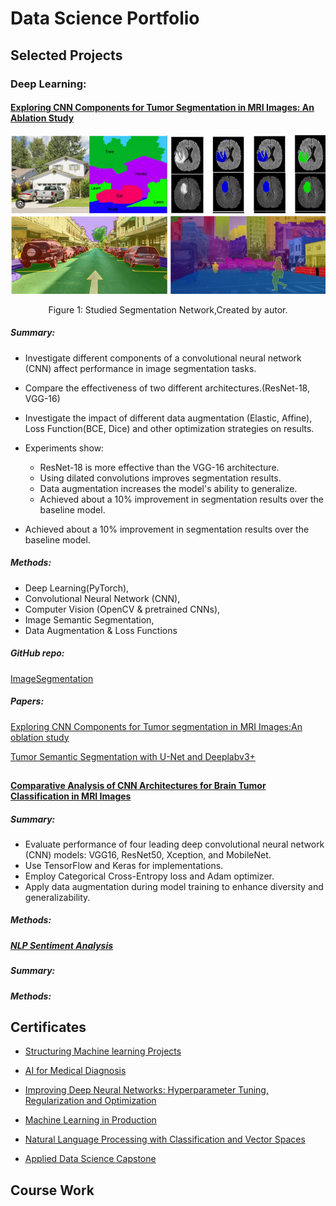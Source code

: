 # Data Science Portfolio

## Selected Projects

### Deep Learning:

#### [Exploring CNN Components for Tumor Segmentation in MRI Images: An Ablation Study](https://github.com/87tana/Image-Semantic-Segmentation)  

<div align="center">
    <img width="600" src="/images/Screenshot from 2024-07-30 10-30-27.png" alt="Material Bread logo">
    <p style= "text-align: center;">Figure 1: Studied Segmentation Network,Created by autor.</p> 
</div>

##### Summary:

* Investigate different components of a convolutional neural network (CNN) affect performance in image segmentation tasks.
* Compare the effectiveness of two different architectures.(ResNet-18, VGG-16)
* Investigate the impact of different data augmentation (Elastic, Affine), Loss Function(BCE, Dice) and other optimization strategies on results.
* Experiments show:
  * ResNet-18 is more effective than the VGG-16 architecture.
  * Using dilated convolutions improves segmentation results.
  * Data augmentation increases the model's ability to generalize.
  * Achieved about a 10% improvement in segmentation results over the baseline model.


* Achieved about a 10% improvement in segmentation results over the baseline model.

##### Methods: 

* Deep Learning(PyTorch),
* Convolutional Neural Network (CNN),
* Computer Vision (OpenCV & pretrained CNNs),
* Image Semantic Segmentation,
* Data Augmentation & Loss Functions


##### GitHub repo:
[ImageSegmentation](https://github.com/87tana/Image-Semantic-Segmentation)

##### Papers:

[Exploring CNN Components for Tumor segmentation in MRI Images:An oblation study](https://medium.com/@t.mostafid/exploring-cnn-components-for-tumor-segmentation-in-mri-images-an-ablation-study-d79cdfd25083)


[Tumor Semantic Segmentation with U-Net and Deeplabv3+](https://medium.com/@t.mostafid/tumor-segmentation-with-u-net-and-deeplabv3-a-review-048e10001fb2)



## 

#### [Comparative Analysis of CNN Architectures for Brain Tumor Classification in MRI Images](https://github.com/87tana/Brain_Tumor_Classification_Network_Comparison)

##### Summary:

- Evaluate performance of four leading deep convolutional neural network (CNN) models: VGG16, ResNet50, Xception, and MobileNet.
- Use TensorFlow and Keras for implementations.
- Employ Categorical Cross-Entropy loss and Adam optimizer.
- Apply data augmentation during model training to enhance diversity and generalizability.


##### Methods:

##### [NLP Sentiment Analysis](https://github.com/87tana/NLP_SentimentAnalysis)

##### Summary:

##### Methods:


## 

## Certificates

* [Structuring Machine learning Projects](https://www.coursera.org/account/accomplishments/certificate/APMCX7NE3GDJ)

* [AI for Medical Diagnosis](https://www.coursera.org/account/accomplishments/certificate/QLQRBNSTQX7U)

* [Improving Deep Neural Networks: Hyperparameter Tuning, Regularization and Optimization](https://www.coursera.org/account/accomplishments/certificate/SKKXGQQMME6T)

* [Machine Learning in Production](https://www.coursera.org/account/accomplishments/certificate/XUXHPNLSXX8K)

* [Natural Language Processing with Classification and Vector Spaces](https://www.coursera.org/account/accomplishments/certificate/RU39832HDL66)

* [Applied Data Science Capstone](https://www.coursera.org/account/accomplishments/certificate/M97T9MNB6KEY)
  



## Course Work
